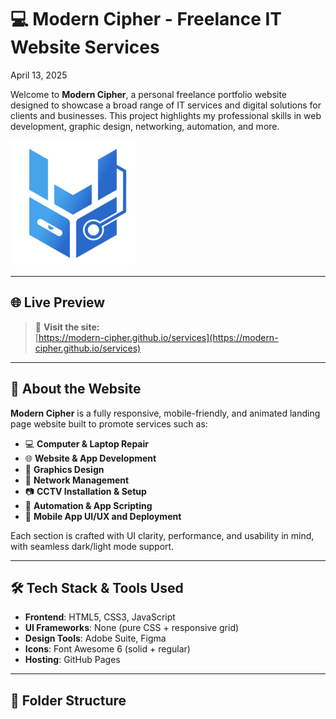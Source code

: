 # 💻 Modern Cipher - Freelance IT Website Services
April 13, 2025

Welcome to **Modern Cipher**, a personal freelance portfolio website designed to showcase a broad range of IT services and digital solutions for clients and businesses. This project highlights my professional skills in web development, graphic design, networking, automation, and more.

![Modern Cipher Preview](assets/modern-cipher.png)

---

## 🌐 Live Preview
> 🚀 **Visit the site:**  
> [https://modern-cipher.github.io/services](https://modern-cipher.github.io/services)

---

## 📌 About the Website

**Modern Cipher** is a fully responsive, mobile-friendly, and animated landing page website built to promote services such as:

- 💻 **Computer & Laptop Repair**
- 🌐 **Website & App Development**
- 🎨 **Graphics Design**
- 📡 **Network Management**
- 📷 **CCTV Installation & Setup**
- 🤖 **Automation & App Scripting**
- 📱 **Mobile App UI/UX and Deployment**

Each section is crafted with UI clarity, performance, and usability in mind, with seamless dark/light mode support.

---

## 🛠 Tech Stack & Tools Used

- **Frontend**: HTML5, CSS3, JavaScript
- **UI Frameworks**: None (pure CSS + responsive grid)
- **Design Tools**: Adobe Suite, Figma
- **Icons**: Font Awesome 6 (solid + regular)
- **Hosting**: GitHub Pages

---

## 📂 Folder Structure

